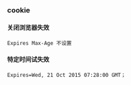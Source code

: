 ### cookie
#### 关闭浏览器失效
```
Expires Max-Age 不设置
```

#### 特定时间试失效
```
Expires=Wed, 21 Oct 2015 07:28:00 GMT；
```

